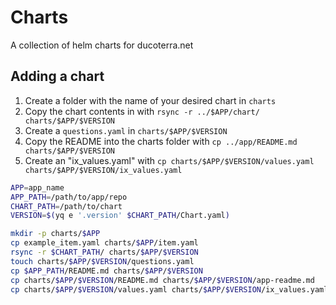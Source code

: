 # Charts

A collection of helm charts for ducoterra.net

## Adding a chart

1. Create a folder with the name of your desired chart in `charts`
2. Copy the chart contents in with `rsync -r ../$APP/chart/ charts/$APP/$VERSION`
3. Create a `questions.yaml` in `charts/$APP/$VERSION`
4. Copy the README into the charts folder with `cp ../app/README.md charts/$APP/$VERSION`
5. Create an "ix_values.yaml" with `cp charts/$APP/$VERSION/values.yaml charts/$APP/$VERSION/ix_values.yaml`

```bash
APP=app_name
APP_PATH=/path/to/app/repo
CHART_PATH=/path/to/chart
VERSION=$(yq e '.version' $CHART_PATH/Chart.yaml)

mkdir -p charts/$APP
cp example_item.yaml charts/$APP/item.yaml
rsync -r $CHART_PATH/ charts/$APP/$VERSION
touch charts/$APP/$VERSION/questions.yaml
cp $APP_PATH/README.md charts/$APP/$VERSION
cp charts/$APP/$VERSION/README.md charts/$APP/$VERSION/app-readme.md
cp charts/$APP/$VERSION/values.yaml charts/$APP/$VERSION/ix_values.yaml
```

